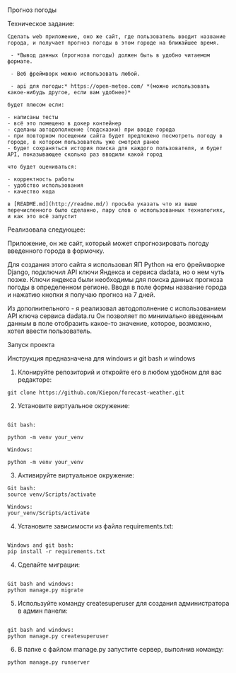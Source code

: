 # 

Прогноз погоды

Техническое задание:
```
Сделать web приложение, оно же сайт, где пользователь вводит название города, и получает прогноз погоды в этом городе на ближайшее время.

 - *Вывод данных (прогноза погоды) должен быть в удобно читаемом формате. 

 - Веб фреймворк можно использовать любой.

 - api для погоды:* https://open-meteo.com/ *(можно использовать какое-нибудь другое, если вам удобнее)*

будет плюсом если:

- написаны тесты
- всё это помещено в докер контейнер
- сделаны автодополнение (подсказки) при вводе города
- при повторном посещении сайта будет предложено посмотреть погоду в городе, в котором пользователь уже смотрел ранее
- будет сохраняться история поиска для каждого пользователя, и будет API, показывающее сколько раз вводили какой город

что будет оцениваться:

- корректность работы
- удобство использования
- качество кода

в [README.md](http://readme.md/) просьба указать что из выше перечисленного было сделанно, пару слов о использованных технологиях, и как это всё запустит
```

Реализовала следующее:

Приложение, он же сайт, который может спрогнозировать погоду введенного города в формочку.

Для создания этого сайта я использовал ЯП Python на его фреймворке Django, подключил API ключи Яндекса и сервиса dadata, но о нем чуть позже.
Ключи яндекса были необходимы для поиска данных прогноза погоды в определенном регионе.
Вводя в поле формы название города и нажатию кнопки я получаю прогноз на 7 дней.

Из дополнительного - я реализовал автодополнение с использованием API ключа сервиса dadata.ru
Он позволяет по минимально введенным данным в поле отобразить какое-то значение, которое, возможно, хотел ввести пользователь.


Запуск проекта

Инструкция предназначена для windows и git bash и windows<br/>

1. Клонируйте репозиторий и откройте его в любом удобном для вас редакторе:

```
git clone https://github.com/Kiepon/forecast-weather.git
```

2. Установите виртуальное окружение:
```

Git bash:

python -m venv your_venv

Windows:

python -m venv your_venv
``` 

3. Активируйте виртуальное окружение:
```
Git bash:
source venv/Scripts/activate

Windows:
your_venv/Scripts/activate

```

4. Установите зависимости из файла requirements.txt:
```

Windows and git bash:
pip install -r requirements.txt
```

4. Сделайте миграции:
```

Git bash and windows:
python manage.py migrate
```

5. Используйте команду createsuperuser для создания администратора в админ панели:
```

git bash and windows:
python manage.py createsuperuser
```

6. В папке с файлом manage.py запустите сервер, выполнив команду:
```
python manage.py runserver
```